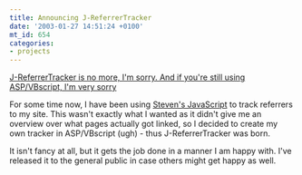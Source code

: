 ```yaml
---
title: Announcing J-ReferrerTracker
date: '2003-01-27 14:51:24 +0100'
mt_id: 654
categories:
- projects
---
```

<ins>J-ReferrerTracker is no more, I'm sorry. And if you're still using ASP/VBscript, I'm very sorry</ins>

For some time now, I have been using <a href="http://www.downes.ca/referrers.htm">Steven's JavaScript</a> to track referrers to my site. This wasn't exactly what I wanted as it didn't give me an overview over what pages actually got linked, so I decided to create my own tracker in ASP/VBscript (ugh) - thus J-ReferrerTracker was born.

It isn't fancy at all, but it gets the job done in a manner I am happy with. I've released it to the general public in case others might get happy as well.
